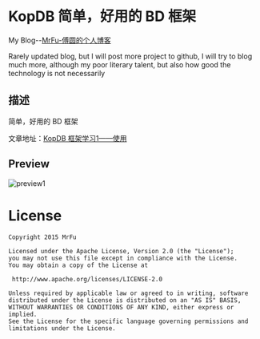 KopDB 简单，好用的 BD 框架
=====================

My Blog--[MrFu-傅圆的个人博客](http://mrfufufu.github.io/)

Rarely updated blog, but I will post more project to github, I will try to blog much more, although my poor literary talent, but also how good the technology is not necessarily

## 描述

简单，好用的 BD 框架

文章地址：[KopDB 框架学习1——使用](http://mrfufufu.github.io/android/2015/05/14/KopDB.html)


## Preview

![preview1](https://github.com/MrFuFuFu/KopDB/blob/master/Image/Screenshot_2015-05-23-15-07-43.jpeg)


License
============

    Copyright 2015 MrFu

	Licensed under the Apache License, Version 2.0 (the "License");
	you may not use this file except in compliance with the License.
	You may obtain a copy of the License at

     http://www.apache.org/licenses/LICENSE-2.0

	Unless required by applicable law or agreed to in writing, software
	distributed under the License is distributed on an "AS IS" BASIS,
	WITHOUT WARRANTIES OR CONDITIONS OF ANY KIND, either express or implied.
	See the License for the specific language governing permissions and
	limitations under the License.